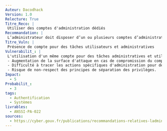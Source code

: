 ```yaml
---
Auteur: Dacodhack
Version: 1.0
Relecture: True
Titre_Reco: |
 Utiliser des comptes d'administration dédiés
Recommandation: |
 L’administrateur doit disposer d’un ou plusieurs comptes d’administration dédiés, distincts de son compte utilisateur. Les secrets d’authentification doivent être différents suivant le compte utilisé.
Titre_Vuln: |
 Présence de compte pour des tâches utilisateurs et administratives
Vulnerabilit_: |
 L'utilisation d'un même compte pour des tâches administratives et utilisateur peut entraîner les risques suivants :
 - Augmentation de la surface d'attaque en cas de compromission du compte utilisateur ;
 - Difficulté à tracer les actions spécifiques d'administration pour des investigations ;
 - Risque de non-respect des principes de séparation des privilèges.
Impact: 
  - 5
Probabilit_: 
  - 3
tags:
  - Authentification
  - Systèmes
livrables:
  - ANSSI-PA-022
sources:
  - https://cyber.gouv.fr/publications/recommandations-relatives-ladministration-securisee-des-si
---
```


